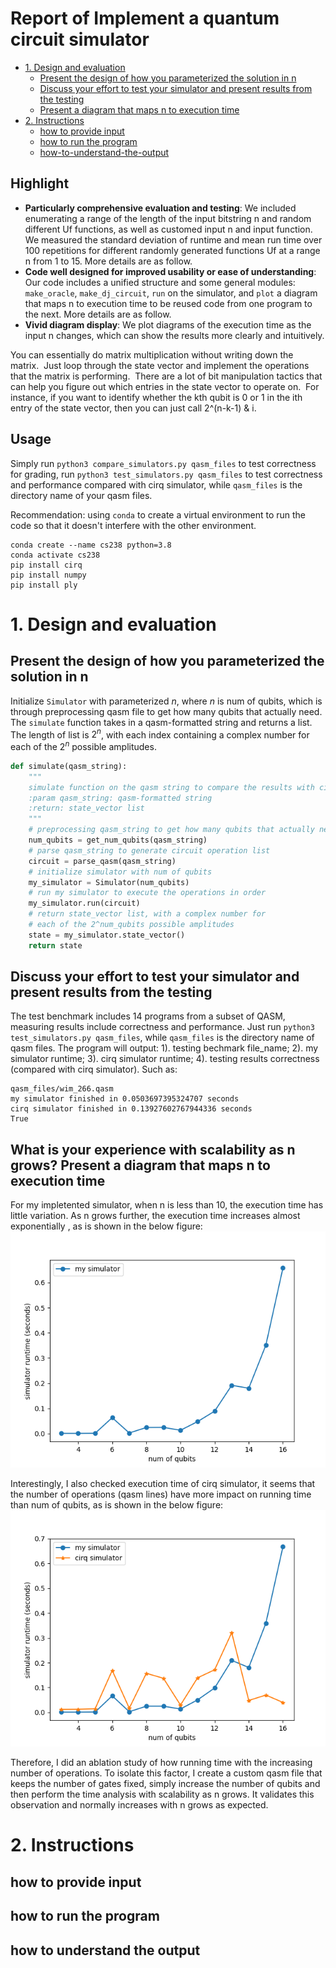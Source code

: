 # Report of Implement a quantum circuit simulator


* [1. Design and evaluation](#1-design-and-evaluation)
  * [Present the design of how you parameterized the solution in n](#present-the-design-of-how-you-parameterized-the-solution-in-n) 
  * [Discuss your effort to test your simulator and present results from the testing](#discuss-your-effort-to-test-your-simulator-and-present-results-from-the-testing)
  * [Present a diagram that maps n to execution time](#what-is-your-experience-with-scalability-as-n-grows-present-a-diagram-that-maps-n-to-execution-time)
* [2. Instructions](#2-instructions)
  * [how to provide input](#how-to-provide-input) 
  * [how to run the program](#how-to-run-the-program)
  * [how-to-understand-the-output](#how-to-understand-the-output)


## Highlight

- **Particularly comprehensive evaluation and testing**: We included enumerating a range of the length of the input bitstring n and random different Uf functions, as well as customed input n and input function. We measured the standard deviation of runtime and mean run time over 100 repetitions for different randomly generated functions Uf at a range n from 1 to 15. More details are as follow.
- **Code well designed for improved usability or ease of understanding**: Our code includes a unified structure and some general modules: `make_oracle`, `make_dj_circuit`, `run` on the simulator, and `plot` a diagram that maps n to execution time to be reused code from one program to the next. More details are as follow.
- **Vivid diagram display**: We plot diagrams of the execution time as the input n changes, which can show the results more clearly and intuitively.


You can essentially do matrix multiplication without writing down the matrix.  Just loop through the state vector and implement the operations that the matrix is performing.  There are a lot of bit manipulation tactics that can help you figure out which entries in the state vector to operate on.  For instance, if you want to identify whether the kth qubit is 0 or 1 in the ith entry of the state vector, then you can just call 2^(n-k-1) & i.  


## Usage

Simply run `python3 compare_simulators.py qasm_files` to test correctness for grading, run `python3 test_simulators.py qasm_files` to test correctness and performance compared with cirq simulator, while `qasm_files` is the directory name of your qasm files.

Recommendation: using `conda` to create a virtual environment to run the code so that it doesn't interfere with the other environment.

```
conda create --name cs238 python=3.8
conda activate cs238
pip install cirq
pip install numpy
pip install ply
```



# 1. Design and evaluation

## Present the design of how you parameterized the solution in n

Initialize `Simulator` with parameterized $n$, where $n$ is num of qubits, which is through preprocessing qasm file to get how many qubits that actually need. The `simulate` function takes in a qasm-formatted string and returns a list. The length of list is $2^n$, with each index containing a complex number for each of the $2^n$ possible amplitudes.

```python
def simulate(qasm_string):
    """
    simulate function on the qasm string to compare the results with cirq simulator
    :param qasm_string: qasm-formatted string
    :return: state_vector list
    """
    # preprocessing qasm_string to get how many qubits that actually need
    num_qubits = get_num_qubits(qasm_string)
    # parse qasm_string to generate circuit operation list
    circuit = parse_qasm(qasm_string)
    # initialize simulator with num of qubits
    my_simulator = Simulator(num_qubits)
    # run my simulator to execute the operations in order
    my_simulator.run(circuit)
    # return state_vector list, with a complex number for
    # each of the 2^num_qubits possible amplitudes
    state = my_simulator.state_vector()
    return state
```

## Discuss your effort to test your simulator and present results from the testing

The test benchmark includes 14 programs from a subset of QASM, measuring results include correctness and performance. Just run `python3 test_simulators.py qasm_files`, while `qasm_files` is the directory name of qasm files. The program will output: 1). testing bechmark file_name; 2). my simulator runtime; 3). cirq simulator runtime; 4). testing results correctness (compared with cirq simulator). Such as:

```
qasm_files/wim_266.qasm
my simulator finished in 0.0503697395324707 seconds
cirq simulator finished in 0.13927602767944336 seconds
True
```

## What is your experience with scalability as n grows? Present a diagram that maps n to execution time

For my impletented simulator, when n is less than 10, the execution time has little variation. As n grows further, the execution time increases almost exponentially , as is shown in the below figure:
![my_simulator_time](my_simulator_time.png)

Interestingly, I also checked execution time of cirq simulator, it seems that the number of operations (qasm lines) have more impact on running time than num of qubits, as is shown in the below figure:
![simulator_time](simulator_time.png)

Therefore, I did an ablation study of how running time with the increasing number of operations. To isolate this factor, I create a custom qasm file that keeps the number of gates fixed, simply increase the number of qubits and then perform the time analysis with scalability as n grows. It validates this observation and normally increases with n grows as expected.


# 2. Instructions

## how to provide input


## how to run the program


## how to understand the output



